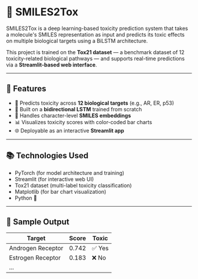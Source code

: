 # 🧪 SMILES2Tox

SMILES2Tox is a deep learning-based toxicity prediction system that takes a molecule's SMILES representation as input and predicts its toxic effects on multiple biological targets using a BiLSTM architecture.

This project is trained on the **Tox21 dataset** — a benchmark dataset of 12 toxicity-related biological pathways — and supports real-time predictions via a **Streamlit-based web interface**.

---

## 🚀 Features

- 🔬 Predicts toxicity across **12 biological targets** (e.g., AR, ER, p53)
- 🔁 Built on a **bidirectional LSTM** trained from scratch
- 🧠 Handles character-level **SMILES embeddings**
- 📊 Visualizes toxicity scores with color-coded bar charts
- 🌐 Deployable as an interactive **Streamlit app**

---

## 📚 Technologies Used

- PyTorch (for model architecture and training)
- Streamlit (for interactive web UI)
- Tox21 dataset (multi-label toxicity classification)
- Matplotlib (for bar chart visualization)
- Python 🐍

---

## 📸 Sample Output

| Target            | Score | Toxic |
| ----------------- | ----- | ----- |
| Androgen Receptor | 0.742 | ✅ Yes |
| Estrogen Receptor | 0.183 | ❌ No  |
| ...               |       |       |


